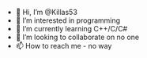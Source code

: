 - 👋 Hi, I’m @Killas53
- 👀 I’m interested in programming
- 🌱 I’m currently learning C++/C/C#
- 💞️ I’m looking to collaborate on no one
- 📫 How to reach me - no way

<!---
Killas53/Killas53 is a ✨ special ✨ repository because its `README.md` (this file) appears on your GitHub profile.
You can click the Preview link to take a look at your changes.
--->
